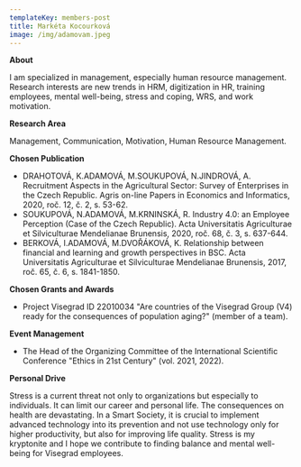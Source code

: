 ```yaml
---
templateKey: members-post
title: Markéta Kocourková
image: /img/adamovam.jpeg
---
```

**A﻿bout**

I am specialized in management, especially human resource management. Research interests are new trends in HRM, digitization in HR, training employees, mental well-being, stress and coping, WRS, and work motivation.

**R﻿esearch Area**

Management, Communication, Motivation, Human Resource Management.

**C﻿hosen Publication**

* DRAHOTOVÁ, K.ADAMOVÁ, M.SOUKUPOVÁ, N.JINDROVÁ, A. Recruitment Aspects in the Agricultural Sector: Survey of Enterprises in the Czech Republic. Agris on-line Papers in Economics and Informatics, 2020, roč. 12, č. 2, s. 53-62.
* SOUKUPOVÁ, N.ADAMOVÁ, M.KRNINSKÁ, R. Industry 4.0: an Employee Perception (Case of the Czech Republic). Acta Universitatis Agriculturae et Silviculturae Mendelianae Brunensis, 2020, roč. 68, č. 3, s. 637-644.
* BERKOVÁ, I.ADAMOVÁ, M.DVOŘÁKOVÁ, K. Relationship between financial and learning and growth perspectives in BSC. Acta Universitatis Agriculturae et Silviculturae Mendelianae Brunensis, 2017, roč. 65, č. 6, s. 1841-1850.

**C﻿hosen Grants and Awards**

* Project Visegrad ID 22010034 "Are countries of the Visegrad Group (V4) ready for the consequences of population aging?" (member of a team).

**E﻿vent Management**

* The Head of the Organizing Committee of the International Scientific Conference "Ethics in 21st Century" (vol. 2021, 2022).

**P﻿ersonal Drive**

Stress is a current threat not only to organizations but especially to individuals. It can limit our career and personal life. The consequences on health are devastating. In a Smart Society, it is crucial to implement advanced technology into its prevention and not use technology only for higher productivity, but also for improving life quality. Stress is my kryptonite and I hope we contribute to finding balance and mental well-being for Visegrad employees.